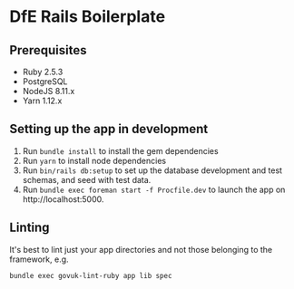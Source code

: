 # DfE Rails Boilerplate

## Prerequisites

- Ruby 2.5.3
- PostgreSQL
- NodeJS 8.11.x
- Yarn 1.12.x

## Setting up the app in development

1. Run `bundle install` to install the gem dependencies
2. Run `yarn` to install node dependencies
3. Run `bin/rails db:setup` to set up the database development and test schemas, and seed with test data.
4. Run `bundle exec foreman start -f Procfile.dev` to launch the app on http://localhost:5000.

## Linting

It's best to lint just your app directories and not those belonging to the framework, e.g.

```bash
bundle exec govuk-lint-ruby app lib spec
```
